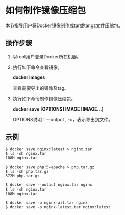 # 如何制作镜像压缩包<a name="swr_01_0008"></a>

本节指导用户将Docker镜像制作成tar或tar.gz文件压缩包。

## 操作步骤<a name="section13493161032614"></a>

1.  以root用户登录Docker所在机器。
2.  执行如下命令查看镜像。

    **docker images**

    查看需要导出的镜像及tag。

3.  执行如下命令制作镜像压缩包。

    **docker save \[OPTIONS\] IMAGE \[IMAGE...\]**

    OPTIONS说明：--output , -o，表示导出到文件。


## 示例<a name="section4119636193311"></a>

```
$ docker save nginx:latest > nginx.tar
$ ls -sh nginx.tar
108M nginx.tar

$ docker save php:5-apache > php.tar.gz
$ ls -sh php.tar.gz
372M php.tar.gz

$ docker save --output nginx.tar nginx
$ ls -sh nginx.tar
108M nginx.tar

$ docker save -o nginx-all.tar nginx
$ docker save -o nginx-latest.tar nginx:latest
```

